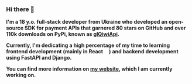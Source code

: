 ### Hi there 👋

**I'm a 18 y.o. full-stack developer from Ukraine who developed an open-source SDK for payment APIs that garnered 80 stars on GitHub and over 110k downloads on PyPi, known as [glQiwiApi](https://github.com/GLEF1X).**

**Currently, I'm dedicating a high percentage of my time to learning frontend development (mainly in React <img src="https://upload.wikimedia.org/wikipedia/commons/a/a7/React-icon.svg" width="13px" height="13px"/>) and backend development using FastAPI and Django.**

**You can find more information on [my website](https://glefix.dev), which I am currently working on.**

